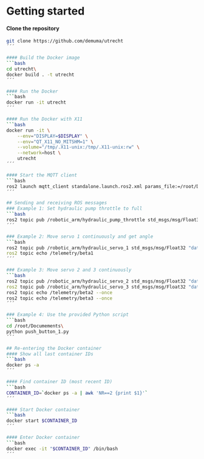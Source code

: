 # Getting started

#### Clone the repository
```bash
git clone https://github.com/demuma/utrecht
´´´

#### Build the Docker image
```bash
cd utrecht\
docker build . -t utrecht
´´´

#### Run the Docker
```bash
docker run -it utrecht
´´´

#### Run the Docker with X11
```bash
docker run -it \
    --env="DISPLAY=$DISPLAY" \
    --env="QT_X11_NO_MITSHM=1" \
    --volume="/tmp/.X11-unix:/tmp/.X11-unix:rw" \
    --network=host \
    utrecht
´´´

#### Start the MQTT client
```bash
ros2 launch mqtt_client standalone.launch.ros2.xml params_file:=/root/Documents/bridge.yaml &
´´´

## Sending and receiving ROS messages
### Example 1: Set hydraulic pump throttle to full
```bash
ros2 topic pub /robotic_arm/hydraulic_pump_throttle std_msgs/msg/Float32 "data: 1200" -1
´´´

### Example 2: Move servo 1 continuously and get angle
```bash
ros2 topic pub /robotic_arm/hydraulic_servo_1 std_msgs/msg/Float32 "data: 1050" -1\
ros2 topic echo /telemetry/beta1
´´´

### Example 3: Move servo 2 and 3 continuously
```bash
ros2 topic pub /robotic_arm/hydraulic_servo_2 std_msgs/msg/Float32 "data: 1050" -1\
ros2 topic pub /robotic_arm/hydraulic_servo_3 std_msgs/msg/Float32 "data: 1050" -1
ros2 topic echo /telemetry/beta2 --once
ros2 topic echo /telemetry/beta3 --once
´´´

### Example 4: Use the provided Python script
```bash
cd /root/Documements\
python push_button_1.py
´´´

## Re-entering the Docker container
#### Show all last container IDs
```bash
docker ps -a
´´´

#### Find container ID (most recent ID)
```bash
CONTAINER_ID=`docker ps -a | awk 'NR==2 {print $1}'`
´´´

#### Start Docker container
```bash
docker start $CONTAINER_ID
´´´

#### Enter Docker container
```bash
docker exec -it "$CONTAINER_ID" /bin/bash
´´´
